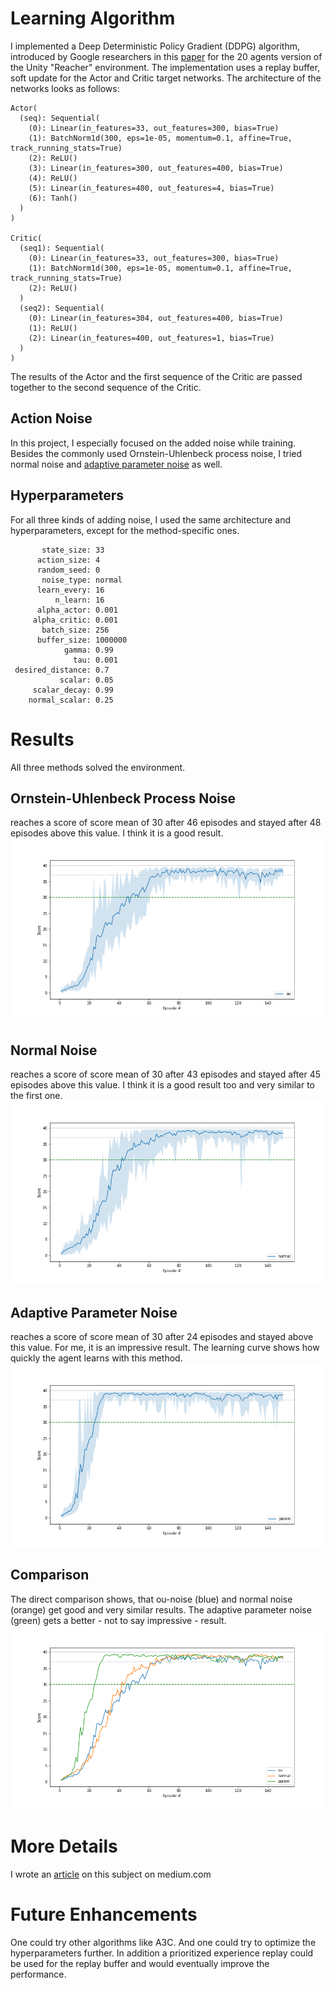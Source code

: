 # Learning Algorithm

I implemented a Deep Deterministic Policy Gradient (DDPG) algorithm, introduced by Google researchers in this [paper](https://arxiv.org/abs/1509.02971) for the 20 agents version of the Unity "Reacher" environment. The implementation uses a replay buffer, soft update for the Actor and Critic target networks. The architecture of the networks looks as follows:

```
Actor(
  (seq): Sequential(
    (0): Linear(in_features=33, out_features=300, bias=True)
    (1): BatchNorm1d(300, eps=1e-05, momentum=0.1, affine=True, track_running_stats=True)
    (2): ReLU()
    (3): Linear(in_features=300, out_features=400, bias=True)
    (4): ReLU()
    (5): Linear(in_features=400, out_features=4, bias=True)
    (6): Tanh()
  )
)

Critic(
  (seq1): Sequential(
    (0): Linear(in_features=33, out_features=300, bias=True)
    (1): BatchNorm1d(300, eps=1e-05, momentum=0.1, affine=True, track_running_stats=True)
    (2): ReLU()
  )
  (seq2): Sequential(
    (0): Linear(in_features=304, out_features=400, bias=True)
    (1): ReLU()
    (2): Linear(in_features=400, out_features=1, bias=True)
  )
)
```
The results of the Actor and the first sequence of the Critic are passed together to the second sequence of the Critic.
## Action Noise
In this project, I especially focused on the added noise while training. Besides the commonly used Ornstein-Uhlenbeck process noise, I tried normal noise and [adaptive parameter noise](https://arxiv.org/abs/1706.01905) as well.

## Hyperparameters
For all three kinds of adding noise, I used the same architecture and hyperparameters, except for the method-specific ones.

```
       state_size: 33
      action_size: 4
      random_seed: 0
       noise_type: normal
      learn_every: 16
          n_learn: 16
      alpha_actor: 0.001
     alpha_critic: 0.001
       batch_size: 256
      buffer_size: 1000000
            gamma: 0.99
              tau: 0.001
 desired_distance: 0.7
           scalar: 0.05
     scalar_decay: 0.99
    normal_scalar: 0.25
```

# Results
All three methods solved the environment.

## Ornstein-Uhlenbeck Process Noise
reaches a score of score mean of 30 after 46 episodes and stayed after 48 episodes above this value. I think it is a good result.
![](ou.png)

## Normal Noise
reaches a score of score mean of 30 after 43 episodes and stayed after 45 episodes above this value. I think it is a good result too and very similar to the first one.
![](normal.png)

## Adaptive Parameter Noise
reaches a score of score mean of 30 after 24 episodes and stayed above this value. For me, it is an impressive result. The learning curve shows how quickly the agent learns with this method. 
![](param.png)

## Comparison
The direct comparison shows, that ou-noise (blue) and normal noise (orange) get good and very similar results. The adaptive parameter noise (green) gets a better - not to say impressive - result. 
![](compare.png)

# More Details
I wrote an [article](https://medium.com/@soeren-kirchner/deep-deterministic-policy-gradient-ddpg-with-and-without-ornstein-uhlenbeck-process-e6d272adfc3) on this subject on medium.com

# Future Enhancements
One could try other algorithms like A3C. And one could try to optimize the hyperparameters further. In addition a prioritized experience replay could be used for the replay buffer and would eventually improve the performance.